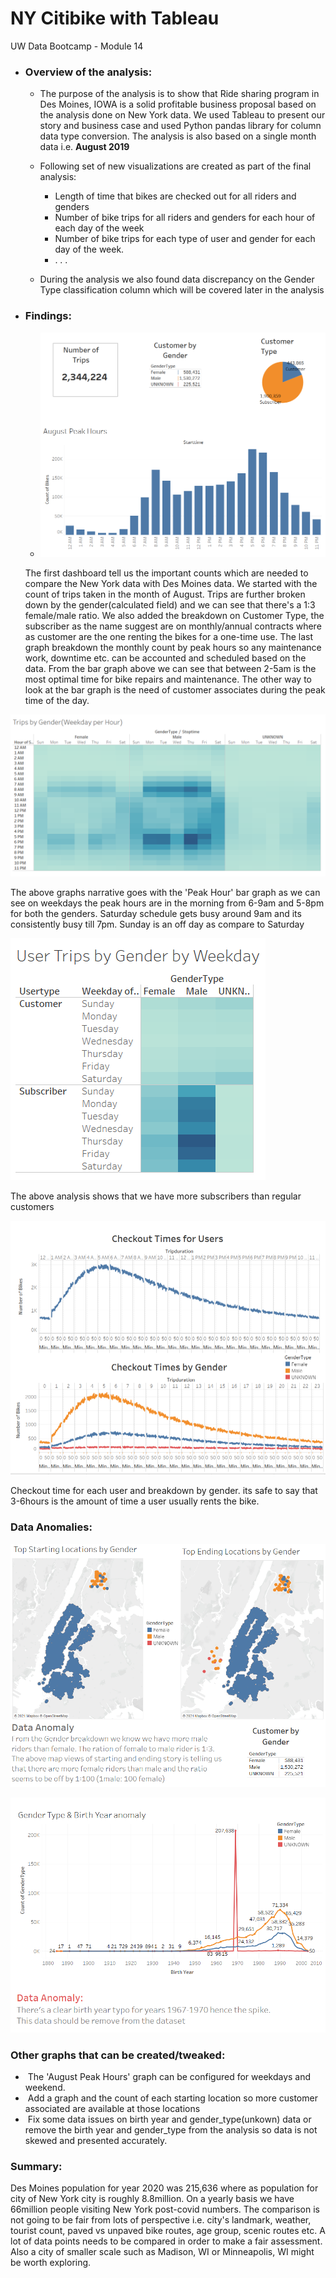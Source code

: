 # NY Citibike with Tableau
UW Data Bootcamp - Module 14

- ### **Overview of the analysis:** 
  
  - The purpose of the analysis is to show that Ride sharing program in Des Moines, IOWA is a solid profitable business proposal based on the analysis done on New York data. We used Tableau to present our story and business case and used Python pandas library for column data type conversion. The analysis is also based on a single month data i.e. **August 2019**
  
  - Following set of new visualizations are created as part of the final analysis:
    - Length of time that bikes are checked out for all riders and genders
    - Number of bike trips for all riders and genders for each hour of each day of the week
    - Number of bike trips for each type of user and gender for each day of the week.
    - . . .
    
  - During the analysis we also found data discrepancy on the Gender Type classification column which will be covered later in the analysis
  
    
  
- ### **Findings:**

  - ![](images\customer_demographics.PNG)

  The first dashboard tell us the important counts which are needed to compare the New York data with Des Moines data. We started with the count of trips taken in the month of August. Trips are further broken down by the gender(calculated field) and we can see that there's a 1:3 female/male ratio. We also added the breakdown on Customer Type, the subscriber as the name suggest are on monthly/annual contracts where as customer are the one renting the bikes for a one-time use. The last graph breakdown the monthly count by peak hours so any maintenance work, downtime etc. can be accounted and scheduled based on the data. From the bar graph above we can see that between 2-5am is the most optimal time for bike repairs and maintenance.  The other way to look at the bar graph is the need of customer associates during the peak time of the day. 

<img src="\images\trips_by_gender_weekday_per_hour.PNG" style="zoom:75%;" />

The above graphs narrative goes with the 'Peak Hour' bar graph as we can see on weekdays the peak hours are in the morning from 6-9am and 5-8pm for both the genders. Saturday schedule gets busy around 9am and its consistently busy till 7pm. Sunday is an off day as compare to Saturday

![user_trips_by_gender_by_weekday](\images\user_trips_by_gender_by_weekday.PNG)

The above analysis shows that we have more subscribers than regular customers

![checkout_times_by_user_by_gender](\images\checkout_times_by_user_by_gender.PNG)

Checkout time for each user and breakdown by gender. its safe to say that 3-6hours is the amount of time a user usually rents the bike.



### **Data Anomalies:**

![data_anomaly1](\images\data_anomaly1.PNG)

![data_anomaly2](\images\data_anomaly2.PNG)

### **Other graphs that can be created/tweaked:**

- ​	The 'August Peak Hours' graph can be configured for weekdays and weekend. 
- ​	Add a graph and the count of each starting location so more customer associated are available at those locations
- ​	Fix some data issues on birth year and gender_type(unkown) data or remove the birth year and gender_type from the analysis so data is not skewed and presented accurately.



### **Summary:** 

Des Moines population for year 2020 was 215,636 where as population for city of New York city is roughly 8.8million. On a yearly basis we have 66million people visiting New York post-covid numbers. The comparison is not going to be fair from lots of perspective i.e. city's landmark, weather, tourist count, paved vs unpaved bike routes, age group, scenic routes etc. A lot of data points needs to be compared in order to make a fair assessment. Also a city of smaller scale such as Madison, WI or Minneapolis, WI might be worth exploring.
